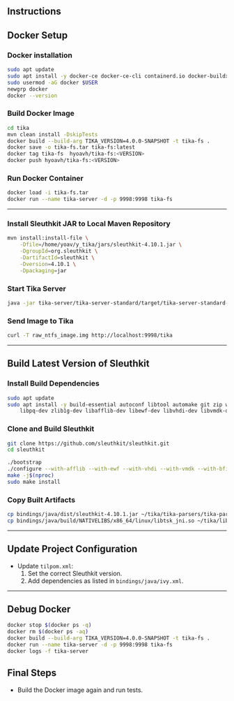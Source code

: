  
## Instructions


## Docker Setup

### Docker installation

```sh
sudo apt update
sudo apt install -y docker-ce docker-ce-cli containerd.io docker-buildx-plugin docker-compose-plugin
sudo usermod -aG docker $USER
newgrp docker
docker --version
```

### Build Docker Image

```sh
cd tika
mvn clean install -DskipTests
docker build --build-arg TIKA_VERSION=4.0.0-SNAPSHOT -t tika-fs .
docker save -o tika-fs.tar tika-fs:latest
docker tag tika-fs  hyoavh/tika-fs:<VERSION>
docker push hyoavh/tika-fs:<VERSION>
```

### Run Docker Container

```sh
docker load -i tika-fs.tar
docker run --name tika-server -d -p 9998:9998 tika-fs
```

---

### Install Sleuthkit JAR to Local Maven Repository

```sh
mvn install:install-file \
    -Dfile=/home/yoav/y_tika/jars/sleuthkit-4.10.1.jar \
    -DgroupId=org.sleuthkit \
    -DartifactId=sleuthkit \
    -Dversion=4.10.1 \
    -Dpackaging=jar
```

### Start Tika Server

```sh
java -jar tika-server/tika-server-standard/target/tika-server-standard-4.0.0-SNAPSHOT.jar
```

### Send Image to Tika

```sh
curl -T raw_ntfs_image.img http://localhost:9998/tika
```

---

## Build Latest Version of Sleuthkit

### Install Build Dependencies

```sh
sudo apt update
sudo apt install -y build-essential autoconf libtool automake git zip wget ant default-jdk \
    libpq-dev zlib1g-dev libafflib-dev libewf-dev libvhdi-dev libvmdk-dev libbfio-dev libsqlite3-dev
```

### Clone and Build Sleuthkit

```sh
git clone https://github.com/sleuthkit/sleuthkit.git
cd sleuthkit

./bootstrap
./configure --with-afflib --with-ewf --with-vhdi --with-vmdk --with-bfio --enable-java
make -j$(nproc)
sudo make install
```

### Copy Built Artifacts

```sh
cp bindings/java/dist/sleuthkit-4.10.1.jar ~/tika/tika-parsers/tika-parsers-standard/tika-parsers-standard-modules/tika-parser-fs-module/lib/
cp bindings/java/build/NATIVELIBS/x86_64/linux/libtsk_jni.so ~/tika/libs
```

---

## Update Project Configuration

- Update `tilpom.xml`:
    1. Set the correct Sleuthkit version.
    2. Add dependencies as listed in `bindings/java/ivy.xml`.

---

## Debug Docker

```sh
docker stop $(docker ps -q)
docker rm $(docker ps -aq)
docker build --build-arg TIKA_VERSION=4.0.0-SNAPSHOT -t tika-fs .
docker run --name tika-server -d -p 9998:9998 tika-fs
docker logs -f tika-server
```

## Final Steps

- Build the Docker image again and run tests.



